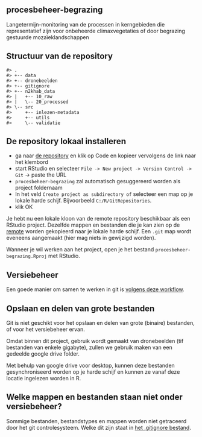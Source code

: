 
<!-- README.md is generated from README.Rmd. Please edit that file -->

## procesbeheer-begrazing

Langetermijn-monitoring van de processen in kerngebieden die
representatief zijn voor onbeheerde climaxvegetaties of door begrazing
gestuurde mozaïeklandschappen

## Structuur van de repository

    #> .
    #> +-- data
    #> +-- dronebeelden
    #> +-- gitignore
    #> +-- n2khab_data
    #> |   +-- 10_raw
    #> |   \-- 20_processed
    #> \-- src
    #>     +-- inlezen-metadata
    #>     +-- utils
    #>     \-- validatie

## De repository lokaal installeren

  - ga naar [de
    repository](https://github.com/inbo/procesbeheer-begrazing/) en klik
    op Code en kopieer vervolgens de link naar het klembord
  - start RStudio en selecteer `File -> New project -> Version Control
    -> Git` -\> paste the URL
  - `procesbeheer-begrazing` zal automatisch gesuggereerd worden als
    project foldernaam
  - In het veld `Create project as subdirectory of` selecteer een map op
    je lokale harde schijf. Bijvoorbeeld `C:/R/GitRepositories`.
  - klik OK

Je hebt nu een lokale kloon van de remote repository beschikbaar als een
RStudio project. Dezelfde mappen en bestanden die je kan zien op de
[remote](https://github.com/inbo/procesbeheer-begrazing) worden
gekopieerd naar je lokale harde schijf. Een `.git` map wordt eveneens
aangemaakt (hier mag niets in gewijzigd worden).

Wanneer je wil werken aan het project, open je het bestand
`procesbeheer-begrazing.Rproj` met RStudio.

## Versiebeheer

Een goede manier om samen te werken in git is [volgens deze
workflow](https://inbo.github.io/git-course/workflow_rstudio.html).

## Opslaan en delen van grote bestanden

Git is niet geschikt voor het opslaan en delen van grote (binaire)
bestanden, of voor het versiebeheer ervan.

Omdat binnen dit project, gebruik wordt gemaakt van dronebeelden (tif
bestanden van enkele gigabyte), zullen we gebruik maken van een gedeelde
google drive folder.

Met behulp van google drive voor desktop, kunnen deze bestanden
gesynchroniseerd worden op je harde schijf en kunnen ze vanaf deze
locatie ingelezen worden in R.

## Welke mappen en bestanden staan niet onder versiebeheer?

Sommige bestanden, bestandstypes en mappen worden niet getraceerd door
het git controlesysteem. Welke dit zijn staat in [het .gitignore
bestand](.gitignore).
